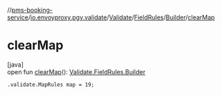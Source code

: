 //[pms-booking-service](../../../../../index.md)/[io.envoyproxy.pgv.validate](../../../index.md)/[Validate](../../index.md)/[FieldRules](../index.md)/[Builder](index.md)/[clearMap](clear-map.md)

# clearMap

[java]\
open fun [clearMap](clear-map.md)(): [Validate.FieldRules.Builder](index.md)

`.validate.MapRules map = 19;`